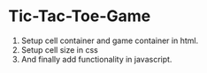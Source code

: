# Tic-Tac-Toe-Game
1. Setup cell container and game container in html.
2. Setup cell size in css
3. And finally add functionality in javascript.
